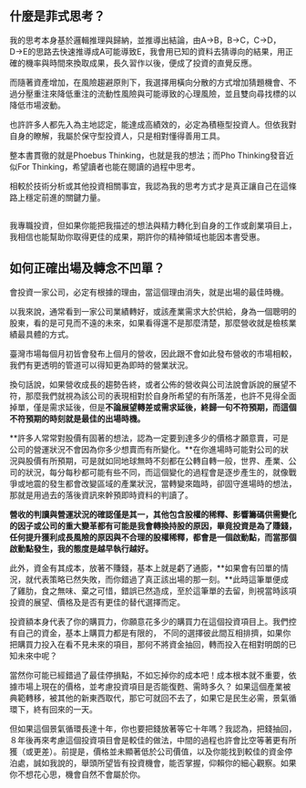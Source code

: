 ## 什麼是菲式思考？

我的思考本身基於邏輯推理與歸納，並推導出結論，由A→B，B→C，C→D，D→E的思路去快速推導成A可能導致E，我會用已知的資料去猜導向的結果，用正確的機率與時間來換取成果，長久習作以後，便成了投資的直覺反應。

 

而隨著資產增加，在風險趨避原則下，我選擇用橫向分散的方式增加猜題機會、不過分壓重注來降低重注的流動性風險與可能導致的心理風險，並且雙向尋找標的以降低市場波動。

 

也許許多人都先入為主地認定，能達成高績效的，必定為積極型投資人。但依我對自身的瞭解，我屬於保守型投資人，只是相對懂得善用工具。

 

整本書貫徹的就是Phoebus Thinking，也就是我的想法；而Pho Thinking發音近似For Thinking，希望讀者也能在閱讀的過程中思考。

 

相較於技術分析或其他投資相關事宜，我認為我的思考方式才是真正讓自己在這條路上穩定前進的關鍵力量。

<iframe id="google_ads_iframe_/1006274/businesstoday_pc_article_728x90_m1-1_0" name="google_ads_iframe_/1006274/businesstoday_pc_article_728x90_m1-1_0" title="3rd party ad content" width="1" height="1" scrolling="no" marginwidth="0" marginheight="0" frameborder="0" role="region" aria-label="Advertisement" tabindex="0" data-load-complete="true" data-google-container-id="7" style="box-sizing: border-box; border: 0px; vertical-align: bottom;"></iframe>



 

我專職投資，但如果你能把我描述的想法與精力轉化到自身的工作或創業項目上，我相信也能幫助你取得更佳的成果，期許你的精神領域也能因本書受惠。

 

## 如何正確出場及轉念不凹單？

 

會投資一家公司，必定有根據的理由，當這個理由消失，就是出場的最佳時機。

 

以我來說，通常看到一家公司業績轉好，或該產業需求大於供給，身為一個聰明的股東，看的是可見而不遠的未來，如果看得還不是那麼清楚，那麼營收就是檢核業績最具體的方式。

 

臺灣市場每個月初皆會發布上個月的營收，因此跟不會如此發布營收的市場相較，我們有更透明的管道可以得知更為即時的營業狀況。

 

換句話說，如果營收成長的趨勢告終，或者公佈的營收與公司法說會訴說的展望不符，那麼我們就視為該公司的表現相對於自身所希望的有所落差，也許不見得全面掉單，僅是需求延後，但是**不論展望轉差或需求延後，終歸一句不符預期，而這個不符預期的時刻就是最佳的出場時機。**

 

**許多人常常對股價有固著的想法，認為一定要到達多少的價格才願意賣，可是公司的營運狀況不會因為你多少想賣而有所變化。**在你進場時可能對公司的狀況與股價有所預期，可是就如同地球無時不刻都在公轉自轉一般，世界、產業、公司的狀況，每分每秒都可能有些不同，而這個變化的過程會是逐步產生的，就像戰爭或地震的發生都會改變區域的產業狀況，當轉變來臨時，卻固守進場時的想法，那就是用過去的落後資訊來幹預即時資料的判讀了。

 

**營收的判讀與營運狀況的確認僅是其一，其他包含股權的稀釋、影響籌碼供需變化的因子或公司的重大變革都有可能是我會轉換持股的原因，畢竟投資是為了賺錢，任何提升獲利成長風險的原因與不合理的股權稀釋，都會是一個啟動點，而當那個啟動點發生，我的態度是越早執行越好。**

 

此外，資金有其成本，放著不賺錢，基本上就是虧了通膨，**如果會有凹單的情況，就代表策略已然失敗，而你錯過了真正該出場的那一刻。**此時這筆單便成了雞肋，食之無味、棄之可惜，錯誤已然造成，至於這筆單的去留，則視當時該項投資的展望、價格及是否有更佳的替代選擇而定。

 

投資額本身代表了你的購買力，你願意花多少的購買力在這個投資項目上。我們控有自己的資金，基本上購買力都是有限的， 不同的選擇彼此間互相排擠，如果你把購買力投入在看不見未來的項目，那何不將資金抽回，轉而投入在相對明朗的已知未來中呢？





當然你可能已經錯過了最佳停損點，不如忘掉你的成本吧！成本根本就不重要，依據市場上現在的價格，並考慮投資項目是否能復甦、需時多久？ 如果這個產業被典範轉移，被其他的新東西取代，那它可就回不去了，如果它是民生必需，景氣循環下，終有回來的一天。

 

但如果這個景氣循環長達十年，你也要把錢放著等它十年嗎？我認為，把錢抽回，８年後再來考慮這個投資項目會是較佳的做法，中間的過程也許會比空等著更有所獲（或更差）。前提是，價格並未顯著低於公司價值，以及你能找到較佳的資金停泊處，誠如我說的，舉頭所望皆有投資機會，能否掌握，仰賴你的細心觀察。如果你不想花心思，機會自然不會屬於你。